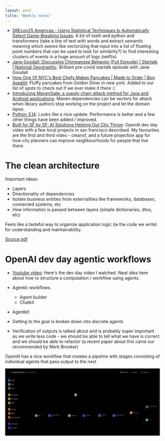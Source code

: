 ```yaml
---
layout: post
title: "Weekly notes"
---
```


* [SREcon25 Americas - Using Statistical Techniques to Automatically Detect Game-Breaking Issues](https://www.youtube.com/watch?v=Sg7RjuMlcGI): A bit of math and python and transformers (take a line of text with words and extract semantic meaning which seems like vectorizing that input into a list of floating point numbers that can be used to look for similarity?) to find interesting clusters of events in a huge amount of logs (netflix)
* [Jane Goodall: Discussing Chimpanzee Behavior (Full Episode) | Startalk | National Geographic](https://www.youtube.com/watch?v=Ztjcf7iR5DE): Brilliant pre-covid startalk episode with Jane Goodall
* [How One Of NYC's Best Chefs Makes Pancakes | Made to Order | Bon Appétit](https://www.youtube.com/watch?v=1rWNO3bM_BY): Fluffy pancakes from Golden Diner in new york. Added to our list of spots to check out if we ever make it there :)
* [Introducing MavenGate: a supply chain attack method for Java and Android applications](https://blog.oversecured.com/Introducing-MavenGate-a-supply-chain-attack-method-for-Java-and-Android-applications/): Maven dependencies can be vectors for attack when library authors stop working on the project and let the domain lapse.
* [Python 3.14](https://simonwillison.net/2025/Oct/8/python-314/#atom-blogmarks): Looks like a nice update. Performance is better and a few other things have been added / improved.
* [Built for SF by SF: AI Solutions Helping Our City Thrive](https://www.youtube.com/watch?v=EDqQtysycT4): OpenAI dev day video with a few local projects in san francisco described. My favourites are the first and third vides - cleansf, and a future projection app for how city planners can improve neighbourhoods for people that live there.

# The clean architecture

Important ideas:

* Layers
* Directionality of dependencies
* Isolate business entities from externalities like frameworks, databases, connected systems, etc
* How information is passed between layers (simple dictionaries, dtos, etc)

Feels like a tasteful way to organize application logic (ie the code we write) for understanding and maintainability.

[Source pdf](/assets/2025/the_clean_architecture_robert_martin.pdf)

# OpenAI dev day agentic workflows

* [Youtube video](https://www.youtube.com/watch?v=KplSDxYv9xU): Here's the dev day video I watched. Neat idea here about how to structure a computation / workflow using agents.

* Agentic workflows
    * Agent builder
    * Chatkit
* Agentkit
* Getting to the goal is broken down into discrete agents
* Verification of outputs is talked about and is probably super important as we write less code - we should be able to tell what we have is correct and we should be able to refactor (a recent paper about this came our recommended by Mark Brooker)

OpenAI has a nice workflow that creates a pipeline with stages consisting of individual agents that pass output to the next

![Chatkit agentkit builder openai screenshot shows a workflow including input from user through various agents leading to an output back to the user hopefully with the information they requested](/assets/2025/chatkit_builder_openai.png)
